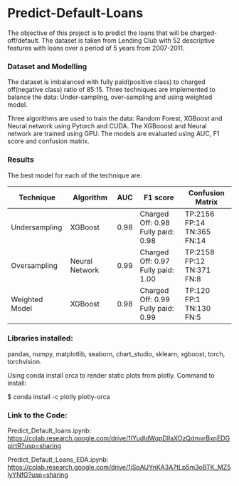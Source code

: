 # Predict-Default-Loans

The objective of this project is to predict the loans that will be charged-off/default. The dataset is taken from Lending Club with 52 descriptive features with loans over a period of 5 years from 2007-2011.

### Dataset and Modelling

The dataset is imbalanced with fully paid(positive class) to charged off(negative class) ratio of 85:15. Three techniques are implemented to balance the data: Under-sampling, over-sampling and using weighted model.

Three algorithms are used to train the data: Random Forest, XGBoost and Neural network using Pytorch and CUDA. The XGBooost and Neural network are trained using GPU. The models are evaluated using AUC, F1 score and confusion matrix.

### Results

The best model for each of the technique are:

| Technique      | Algorithm      | AUC | F1 score                            | Confusion Matrix                  |
|----------------|----------------|-----|-------------------------------------|-----------------------------------|
| Undersampling  | XGBoost        |0.98 |Charged Off: 0.98<br>Fully paid: 0.98|TP:2156<br>FP:14<br>TN:365<br>FN:14|
| Oversampling   | Neural Network |0.99 |Charged Off: 0.97<br>Fully paid: 1.00|TP:2158<br>FP:12<br>TN:371<br>FN:8 |
| Weighted Model |XGBoost         |0.98 |Charged Off: 0.99<br>Fully paid: 0.99|TP:120<br>FP:1<br>TN:130<br>FN:5   |

### Libraries installed:

pandas, numpy, matplotlib, seaborn, chart_studio, sklearn, xgboost, torch, torchvision.

Using conda install orca to render static plots from plotly. Command to install: 

$ conda install -c plotly plotly-orca

### Link to the Code:

Predict_Default_loans.ipynb: https://colab.research.google.com/drive/1IYudldWqpDIlaXOzQdmvrBxnEDGpirtR?usp=sharing

Predict_Default_Loans_EDA.ipynb: https://colab.research.google.com/drive/1iSqAUYnKA3A7tLp5m3oBTK_MZ5lyYNfG?usp=sharing
